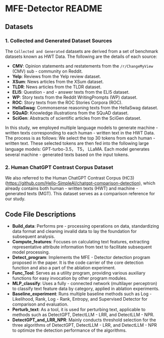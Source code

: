 #  MFE-Detector README

## Datasets
### 1. Collected and Generated Dataset Sources
The `Collected and Generated` datasets are derived from a set of benchmark datasets known as HWT Data. The following are the details of each source:

- **CMV**: Opinion statements and restatements from the `/r/ChangeMyView` (CMV) sub - community on Reddit.
- **Yelp**: Reviews from the Yelp review dataset.
- **XSum**: News articles from the XSum dataset.
- **TLDR**: News articles from the TLDR dataset.
- **ELI5**: Question - and - answer texts from the ELI5 dataset.
- **WP**: Story texts from the Reddit WritingPrompts (WP) dataset.
- **ROC**: Story texts from the ROC Stories Corpora (ROC).
- **HellaSwag**: Commonsense reasoning texts from the HellaSwag dataset.
- **SQuAD**: Knowledge illustrations from the SQuAD dataset.
- **SciGen**: Abstracts of scientific articles from the SciGen dataset.

In this study, we employed multiple language models to generate machine - written texts corresponding to each human - written text in the HWT Data. The process is as follows: We select the top 30 tokens from each human - written text. These selected tokens are then fed into the following large language models: GPT-turbo-3.5， T5， LLaMA. Each model generates several machine - generated texts based on the input tokens.

### 2. Human ChatGPT Contrast Corpus Dataset
We also referred to the Human ChatGPT Contrast Corpus (HC3) (https://github.com/Hello-SimpleAI/chatgpt-comparison-detection), which already contains both human - written texts (HWT) and machine - generated texts (MGT). This dataset serves as a comparison reference for our study.

## Code File Descriptions
- **Build_data**: Performs pre - processing operations on data, standardizing data format and cleaning invalid data to lay the foundation for subsequent analysis.
- **Compute_features**: Focuses on calculating text features, extracting representative attribute information from text to facilitate subsequent model processing.
- **Detect_program**: Implements the MFE - Detector detection program proposed in the paper. It is the code carrier of the core detection function and also a part of the ablation experiment.
- **Func_Tool**: Serves as a utility program, providing various auxiliary functions for easy invocation by other program modules.
- **MLP_classify**: Uses a fully - connected network (multilayer perceptron) to classify text feature data by category, applied in ablation experiments.
- **Baseline_experiment**: Runs multiple baseline methods such as Log - Likelihood, Rank, Log - Rank, Entropy, and Supervised Detector for comparison and evaluation.
- **Perturb_text**: As a tool, it is used for perturbing text, applicable to methods such as DetectGPT, DetectLLM - LRR, and DetectLLM - NPR.
- **DetectGPT_and_LRR_NPR**: Mainly conducts threshold selection for the three algorithms of DetectGPT, DetectLLM - LRR, and DetectLLM - NPR to optimize the detection performance of the algorithms.
